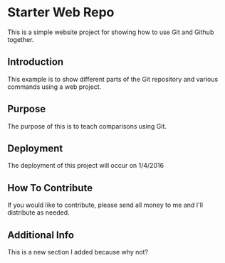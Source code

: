 # Starter Web Repo

This is a simple website project for showing how to use Git and Github together.

## Introduction

This example is to show different parts of the Git repository and various commands using a web project.

## Purpose

The purpose of this is to teach comparisons using Git.

## Deployment

The deployment of this project will occur on 1/4/2016

## How To Contribute

If you would like to contribute, please send all money to me and I'll distribute as needed.

## Additional Info

This is a new section I added because why not?